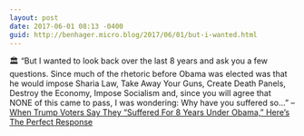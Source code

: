 ```yaml
---
layout: post
date: 2017-06-01 08:13 -0400
guid: http://benhager.micro.blog/2017/06/01/but-i-wanted.html
---
```

🏛 “But I wanted to look back over the last 8 years and ask you a few questions. Since much of the rhetoric before Obama was elected was that he would impose Sharia Law, Take Away Your Guns, Create Death Panels, Destroy the Economy, Impose Socialism and, since you will agree that NONE of this came to pass, I was wondering: Why have you suffered so…” – [When Trump Voters Say They “Suffered For 8 Years Under Obama,” Here’s The Perfect Response](http://www.voices4hillary.com/when-trump-voters-say-they-suffered-for-8-years-under-obama-heres-the--2280512289.html?xrs=RebelMouse_fb&ts=1487945130)
